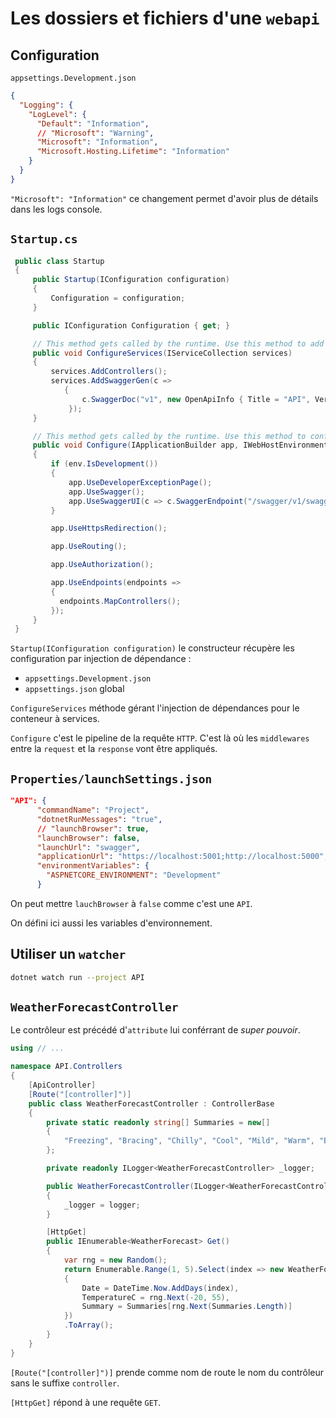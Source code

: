 # Les dossiers et fichiers d'une `webapi`

## Configuration

`appsettings.Development.json`

```json
{
  "Logging": {
    "LogLevel": {
      "Default": "Information",
      // "Microsoft": "Warning",
      "Microsoft": "Information",
      "Microsoft.Hosting.Lifetime": "Information"
    }
  }
}
```

`"Microsoft": "Information"` ce changement permet d'avoir plus de détails dans les logs console.

## `Startup.cs`

```csharp
 public class Startup
 {
     public Startup(IConfiguration configuration)
     {
         Configuration = configuration;
     }

     public IConfiguration Configuration { get; }

     // This method gets called by the runtime. Use this method to add services to the container.
     public void ConfigureServices(IServiceCollection services)
     {
         services.AddControllers();
         services.AddSwaggerGen(c =>
            {
                c.SwaggerDoc("v1", new OpenApiInfo { Title = "API", Version = "v1" });
             });
     }

     // This method gets called by the runtime. Use this method to configure the HTTP request pipeline.
     public void Configure(IApplicationBuilder app, IWebHostEnvironment env)
     {
         if (env.IsDevelopment())
         {
             app.UseDeveloperExceptionPage();
             app.UseSwagger();
             app.UseSwaggerUI(c => c.SwaggerEndpoint("/swagger/v1/swagger.json", "API v1"));
         }

         app.UseHttpsRedirection();

         app.UseRouting();

         app.UseAuthorization();

         app.UseEndpoints(endpoints =>
         {
           endpoints.MapControllers();
         });
     }
 }
```



`Startup(IConfiguration configuration)` le constructeur récupère les configuration par injection de dépendance :

- `appsettings.Development.json`
- `appsettings.json` global

`ConfigureServices` méthode gérant l'injection de dépendances pour le conteneur à services.

`Configure` c'est le pipeline de la requête `HTTP`. C'est là où les `middlewares` entre la `request` et la `response` vont être appliqués.

## `Properties/launchSettings.json`

```json
"API": {
      "commandName": "Project",
      "dotnetRunMessages": "true",
      // "launchBrowser": true,
      "launchBrowser": false,
      "launchUrl": "swagger",
      "applicationUrl": "https://localhost:5001;http://localhost:5000",
      "environmentVariables": {
        "ASPNETCORE_ENVIRONMENT": "Development"
      }
```

On peut mettre `lauchBrowser` à `false` comme c'est une `API`.

On défini ici aussi les variables d'environnement.

## Utiliser un `watcher`

```bash
dotnet watch run --project API
```



## `WeatherForecastController`

Le contrôleur est précédé d'`attribute` lui conférrant de *super pouvoir*.

```cs
using // ...

namespace API.Controllers
{
    [ApiController]
    [Route("[controller]")]
    public class WeatherForecastController : ControllerBase
    {
        private static readonly string[] Summaries = new[]
        {
            "Freezing", "Bracing", "Chilly", "Cool", "Mild", "Warm", "Balmy", "Hot", "Sweltering", "Scorching"
        };

        private readonly ILogger<WeatherForecastController> _logger;

        public WeatherForecastController(ILogger<WeatherForecastController> logger)
        {
            _logger = logger;
        }

        [HttpGet]
        public IEnumerable<WeatherForecast> Get()
        {
            var rng = new Random();
            return Enumerable.Range(1, 5).Select(index => new WeatherForecast
            {
                Date = DateTime.Now.AddDays(index),
                TemperatureC = rng.Next(-20, 55),
                Summary = Summaries[rng.Next(Summaries.Length)]
            })
            .ToArray();
        }
    }
}
```

`[Route("[controller]")]` prende comme nom de route le nom du contrôleur sans le suffixe `controller`.

`[HttpGet]` répond à une requête `GET`.